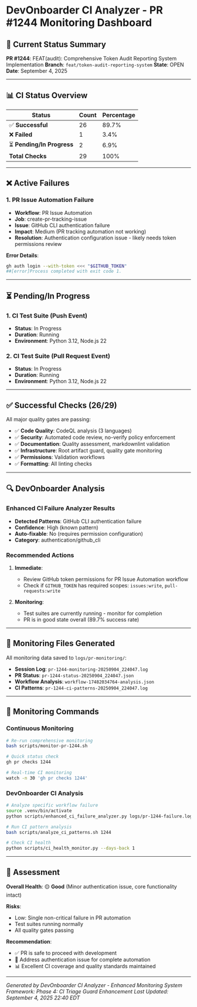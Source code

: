 # DevOnboarder CI Analyzer - PR #1244 Monitoring Dashboard

## 🎯 Current Status Summary

**PR #1244**: FEAT(audit): Comprehensive Token Audit Reporting System Implementation
**Branch**: `feat/token-audit-reporting-system`
**State**: OPEN
**Date**: September 4, 2025

---

## 📊 CI Status Overview

| Status | Count | Percentage |
|--------|-------|------------|
| ✅ **Successful** | 26 | 89.7% |
| ❌ **Failed** | 1 | 3.4% |
| ⏳ **Pending/In Progress** | 2 | 6.9% |
| **Total Checks** | 29 | 100% |

---

## ❌ Active Failures

### 1. PR Issue Automation Failure

- **Workflow**: PR Issue Automation
- **Job**: create-pr-tracking-issue
- **Issue**: GitHub CLI authentication failure
- **Impact**: Medium (PR tracking automation not working)
- **Resolution**: Authentication configuration issue - likely needs token permissions review

**Error Details**:

```bash
gh auth login --with-token <<< "$GITHUB_TOKEN"
##[error]Process completed with exit code 1.
```

---

## ⏳ Pending/In Progress

### 1. CI Test Suite (Push Event)

- **Status**: In Progress
- **Duration**: Running
- **Environment**: Python 3.12, Node.js 22

### 2. CI Test Suite (Pull Request Event)

- **Status**: In Progress
- **Duration**: Running
- **Environment**: Python 3.12, Node.js 22

---

## ✅ Successful Checks (26/29)

All major quality gates are passing:

- ✅ **Code Quality**: CodeQL analysis (3 languages)
- ✅ **Security**: Automated code review, no-verify policy enforcement
- ✅ **Documentation**: Quality assessment, markdownlint validation
- ✅ **Infrastructure**: Root artifact guard, quality gate monitoring
- ✅ **Permissions**: Validation workflows
- ✅ **Formatting**: All linting checks

---

## 🔍 DevOnboarder Analysis

### Enhanced CI Failure Analyzer Results

- **Detected Patterns**: GitHub CLI authentication failure
- **Confidence**: High (known pattern)
- **Auto-fixable**: No (requires permission configuration)
- **Category**: authentication/github_cli

### Recommended Actions

1. **Immediate**:

   - Review GitHub token permissions for PR Issue Automation workflow
   - Check if `GITHUB_TOKEN` has required scopes: `issues:write`, `pull-requests:write`

2. **Monitoring**:

   - Test suites are currently running - monitor for completion
   - PR is in good state overall (89.7% success rate)

---

## 📁 Monitoring Files Generated

All monitoring data saved to `logs/pr-monitoring/`:

- **Session Log**: `pr-1244-monitoring-20250904_224047.log`
- **PR Status**: `pr-1244-status-20250904_224047.json`
- **Workflow Analysis**: `workflow-17482034764-analysis.json`
- **CI Patterns**: `pr-1244-ci-patterns-20250904_224047.log`

---

## 🚀 Monitoring Commands

### Continuous Monitoring

```bash
# Re-run comprehensive monitoring
bash scripts/monitor-pr-1244.sh

# Quick status check
gh pr checks 1244

# Real-time CI monitoring
watch -n 30 'gh pr checks 1244'
```

### DevOnboarder CI Analysis

```bash
# Analyze specific workflow failure
source .venv/bin/activate
python scripts/enhanced_ci_failure_analyzer.py logs/pr-1244-failure.log

# Run CI pattern analysis
bash scripts/analyze_ci_patterns.sh 1244

# Check CI health
python scripts/ci_health_monitor.py --days-back 1
```

---

## 🎯 Assessment

**Overall Health**: 🟡 **Good** (Minor authentication issue, core functionality intact)

**Risks**:

- Low: Single non-critical failure in PR automation
- Test suites running normally
- All quality gates passing

**Recommendation**:

- ✅ PR is safe to proceed with development
- 🔧 Address authentication issue for complete automation
- 📊 Excellent CI coverage and quality standards maintained

---

*Generated by DevOnboarder CI Analyzer - Enhanced Monitoring System*
*Framework: Phase 4: CI Triage Guard Enhancement*
*Last Updated: September 4, 2025 22:40 EDT*
